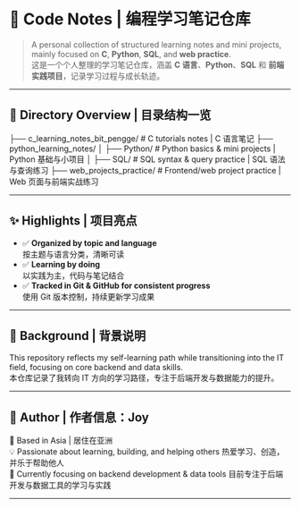 # 📘 Code Notes | 编程学习笔记仓库

> A personal collection of structured learning notes and mini projects, mainly focused on **C**, **Python**, **SQL**, and **web practice**.  
> 这是一个个人整理的学习笔记仓库，涵盖 **C 语言**、**Python**、**SQL** 和 **前端实践项目**，记录学习过程与成长轨迹。

---

## 📂 Directory Overview | 目录结构一览

├── c_learning_notes_bit_pengge/ # C tutorials notes | C 语言笔记
├── python_learning_notes/
│ ├── Python/ # Python basics & mini projects | Python 基础与小项目
│ ├── SQL/ # SQL syntax & query practice | SQL 语法与查询练习
├── web_projects_practice/ # Frontend/web project practice | Web 页面与前端实战练习

---

## ✨ Highlights | 项目亮点

- ✅ **Organized by topic and language**  
  按主题与语言分类，清晰可读
- ✅ **Learning by doing**  
  以实践为主，代码与笔记结合
- ✅ **Tracked in Git & GitHub for consistent progress**  
  使用 Git 版本控制，持续更新学习成果

---

## 🧠 Background | 背景说明

This repository reflects my self-learning path while transitioning into the IT field, focusing on core backend and data skills.  
本仓库记录了我转向 IT 方向的学习路径，专注于后端开发与数据能力的提升。

---

## 👤 Author | 作者信息：**Joy**

📍 Based in Asia | 居住在亚洲  
💡 Passionate about learning, building, and helping others
热爱学习、创造，并乐于帮助他人  
🎯 Currently focusing on backend development & data tools
目前专注于后端开发与数据工具的学习与实践

---
